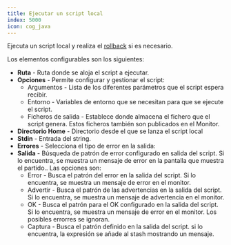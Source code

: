 ```yaml
---
title: Ejecutar un script local
index: 5000
icon: cog_java
---
```


Ejecuta un script local y realiza el [rollback](concepts/rollback) si es necesario.

Los elementos configurables son los siguientes:

- **Ruta** - Ruta donde se aloja el script a ejecutar.
- **Opciones** - Permite configurar y gestionar el script:
    - Argumentos - Lista de los diferentes parámetros que el script espera recibir.
    - Entorno - Variables de entorno que se necesitan para que se ejecute el script.
    - Ficheros de salida - Establece donde almacena el fichero que el script genera. Estos ficheros también son publicados en el Monitor.
- **Directorio Home** - Directorio desde el que se lanza el script local
- **Stdin** - Entrada del string.
- **Errores** - Selecciona el tipo de error en la salida:
- **Salida** - Búsqueda de patrón de error configurado en salida del script. Si lo encuentra, se muestra un mensaje de error en la pantalla que muestra el partido.. Las opciones son:
   - Error - Busca el patrón del error en la salida del script. Si lo encuentra, se muestra un mensaje de error en el monitor.
   - Advertir - Busca el patrón de las advertencias en la salida del script. Si lo encuentra, se muestra un mensaje de advertencia en el monitor.
   - OK - Busca el patrón para el OK configurado en la salida del script. Si lo encuentra, se muestra un mensaje de error en el monitor. Los posibles errorres se ignoran.
   - Captura - Busca el patrón definido en la salida del script. si lo encuentra, la expresión se añade al stash mostrando un mensaje.